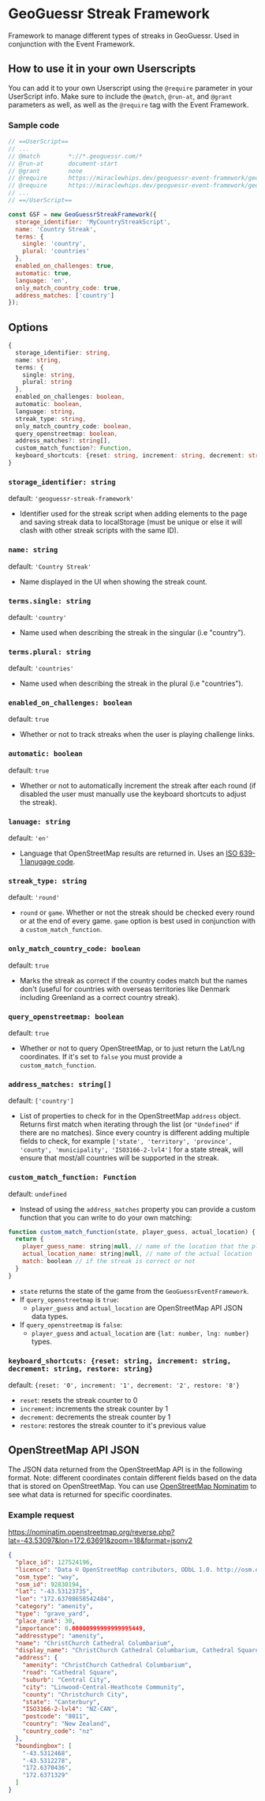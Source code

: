 # GeoGuessr Streak Framework

Framework to manage different types of streaks in GeoGuessr. Used in conjunction with the Event Framework.

## How to use it in your own Userscripts

You can add it to your own Userscript using the `@require` parameter in your UserScript info. Make sure to include the `@match`, `@run-at`, and `@grant` parameters as well, as well as the `@require` tag with the Event Framework.

### Sample code

```javascript
// ==UserScript==
// ...
// @match        *://*.geoguessr.com/*
// @run-at       document-start
// @grant        none
// @require      https://miraclewhips.dev/geoguessr-event-framework/geoguessr-event-framework.min.js
// @require      https://miraclewhips.dev/geoguessr-event-framework/geoguessr-streak-framework.min.js
// ...
// ==/UserScript==

const GSF = new GeoGuessrStreakFramework({
  storage_identifier: 'MyCountryStreakScript',
  name: 'Country Streak',
  terms: {
    single: 'country',
    plural: 'countries'
  },
  enabled_on_challenges: true,
  automatic: true,
  language: 'en',
  only_match_country_code: true,
  address_matches: ['country']
});
```

## Options

```typescript
{
  storage_identifier: string,
  name: string,
  terms: {
    single: string,
    plural: string
  },
  enabled_on_challenges: boolean,
  automatic: boolean,
  language: string,
  streak_type: string,
  only_match_country_code: boolean,
  query_openstreetmap: boolean,
  address_matches?: string[],
  custom_match_function?: Function,
  keyboard_shortcuts: {reset: string, increment: string, decrement: string, restore: string},
}
```

### `storage_identifier: string`
default: `'geoguessr-streak-framework'`
- Identifier used for the streak script when adding elements to the page and saving streak data to localStorage (must be unique or else it will clash with other streak scripts with the same ID).

### `name: string`
default: `'Country Streak'`
- Name displayed in the UI when showing the streak count.

### `terms.single: string`
default: `'country'`
- Name used when describing the streak in the singular (i.e "country").

### `terms.plural: string`
default: `'countries'`
- Name used when describing the streak in the plural (i.e "countries").

### `enabled_on_challenges: boolean`
default: `true`
- Whether or not to track streaks when the user is playing challenge links.

### `automatic: boolean`
default: `true`
- Whether or not to automatically increment the streak after each round (if disabled the user must manually use the keyboard shortcuts to adjust the streak).

### `lanuage: string`
default: `'en'`
- Language that OpenStreetMap results are returned in. Uses an [ISO 639-1 lanugage code](https://en.wikipedia.org/wiki/List_of_ISO_639-1_codes).

### `streak_type: string`
default: `'round'`
- `round` or `game`. Whether or not the streak should be checked every round or at the end of every game. `game` option is best used in conjunction with a `custom_match_function`.

### `only_match_country_code: boolean`
default: `true`
- Marks the streak as correct if the country codes match but the names don't (useful for countries with overseas territories like Denmark including Greenland as a correct country streak).

### `query_openstreetmap: boolean`
default: `true`
- Whether or not to query OpenStreetMap, or to just return the Lat/Lng coordinates. If it's set to `false` you must provide a `custom_match_function`.

### `address_matches: string[]`
default: `['country']`
- List of properties to check for in the OpenStreetMap `address` object. Returns first match when iterating through the list (or `"Undefined"` if there are no matches). Since every country is different adding multiple fields to check, for example `['state', 'territory', 'province', 'county', 'municipality', 'ISO3166-2-lvl4']` for a state streak, will ensure that most/all countries will be supported in the streak.

### `custom_match_function: Function`
default: `undefined`
- Instead of using the `address_matches` property you can provide a custom function that you can write to do your own matching:
```javascript
function custom_match_function(state, player_guess, actual_location) {
  return {
    player_guess_name: string|null, // name of the location that the player guessed
    actual_location_name: string|null, // name of the actual location
    match: boolean // if the streak is correct or not
  }
}
```
  - `state` returns the state of the game from the `GeoGuessrEventFramework`.
  - If `query_openstreetmap` is `true`:
    - `player_guess` and `actual_location` are OpenStreetMap API JSON data types.
  - If `query_openstreetmap` is `false`:
    - `player_guess` and `actual_location` are `{lat: number, lng: number}` types.

### `keyboard_shortcuts: {reset: string, increment: string, decrement: string, restore: string}`
default: `{reset: '0', increment: '1', decrement: '2', restore: '8'}`
  - `reset`: resets the streak counter to 0
  - `increment`: increments the streak counter by 1
  - `decrement`: decrements the streak counter by 1
  - `restore`: restores the streak counter to it's previous value

## OpenStreetMap API JSON

The JSON data returned from the OpenStreetMap API is in the following format. Note: different coordinates contain different fields based on the data that is stored on OpenStreetMap. You can use [OpenStreetMap Nominatim](https://nominatim.openstreetmap.org/ui/reverse.html?lat=-43.53097&lon=172.63691&zoom=18) to see what data is returned for specific coordinates.

### Example request
https://nominatim.openstreetmap.org/reverse.php?lat=-43.53097&lon=172.63691&zoom=18&format=jsonv2
```json
{
  "place_id": 127524196,
  "licence": "Data © OpenStreetMap contributors, ODbL 1.0. http://osm.org/copyright",
  "osm_type": "way",
  "osm_id": 92830194,
  "lat": "-43.53123735",
  "lon": "172.63708658542484",
  "category": "amenity",
  "type": "grave_yard",
  "place_rank": 30,
  "importance": 0.00000999999999995449,
  "addresstype": "amenity",
  "name": "ChristChurch Cathedral Columbarium",
  "display_name": "ChristChurch Cathedral Columbarium, Cathedral Square, Central City, Linwood-Central-Heathcote Community, Christchurch City, Canterbury, 8011, New Zealand",
  "address": {
    "amenity": "ChristChurch Cathedral Columbarium",
    "road": "Cathedral Square",
    "suburb": "Central City",
    "city": "Linwood-Central-Heathcote Community",
    "county": "Christchurch City",
    "state": "Canterbury",
    "ISO3166-2-lvl4": "NZ-CAN",
    "postcode": "8011",
    "country": "New Zealand",
    "country_code": "nz"
  },
  "boundingbox": [
    "-43.5312468",
    "-43.5312278",
    "172.6370436",
    "172.6371329"
  ]
}
```